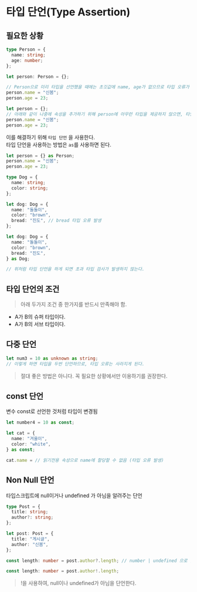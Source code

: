# 타입 단언(Type Assertion)

## 필요한 상황

```typescript
type Person = {
  name: string;
  age: number;
};

let person: Person = {};

// Person으로 미리 타입을 선언했을 때에는 초깃값에 name, age가 없으므로 타입 오류가 발생됨.
person.name = "신봄";
person.age = 23;
```

```typescript
let person = {};
// 아래와 같이 나중에 속성을 추가하기 위해 person에 아무런 타입을 제공하지 않으면, 타입의 초깃값이 {}로 처리됨에 따라, 아래코드가 타입오류가 발생되게 된다.
person.name = "신봄";
person.age = 23;
```

이를 해결하기 위해 `타입 단언` 을 사용한다.<br/>
타입 단언을 사용하는 방법은 `as`를 사용하면 된다.

```typescript
let person = {} as Person;
person.name = "신봄";
person.age = 23;
```

```typescript
type Dog = {
  name: string;
  color: string;
};

let dog: Dog = {
  name: "돌돌이",
  color: "brown",
  bread: "진도", // bread 타입 오류 발생
};

let dog: Dog = {
  name: "돌돌이",
  color: "brown",
  bread: "진도",
} as Dog;

// 위처럼 타입 단언을 하게 되면 초과 타입 검사가 발생하지 않는다.
```

## 타입 단언의 조건

> 아래 두가지 조건 중 한가지를 반드시 만족해야 함.

- A가 B의 슈퍼 타입이다.
- A가 B의 서브 타입이다.

## 다중 단언

```typescript
let num3 = 10 as unknown as string;
// 이렇게 하면 타입을 두번 단언하므로, 타입 오류는 사라지게 된다.
```

> 절대 좋은 방법은 아니다. 꼭 필요한 상황에서만 이용하기를 권장한다.

## const 단언

변수 const로 선언한 것처럼 타입이 변경됨

```typescript
let number4 = 10 as const;

let cat = {
  name: "겨울이",
  color: "white",
} as const;

cat.name = // 읽기전용 속성으로 name에 할당할 수 없음 (타입 오류 발생)
```

## Non Null 단언

타입스크립트에 null이거나 undefined 가 아님을 알려주는 단언

```typescript
type Post = {
  title: string;
  author?: string;
};

let post: Post = {
  title: "게시글",
  author: "신봄",
};

const length: number = post.author?.length; // number | undefined 으로 할당할 수 없다고 하는 타입에러 발생

const length: number = post.author!.length;
```

> !을 사용하여, null이나 undefined가 아님을 단언한다.
